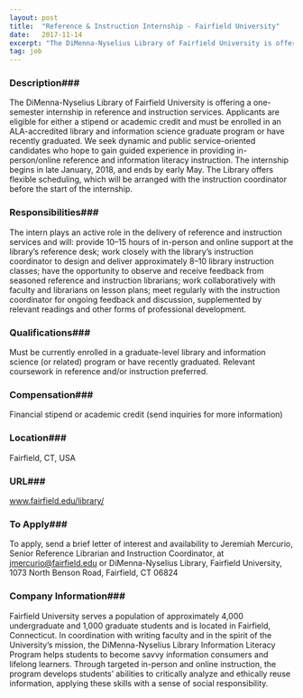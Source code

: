 ```yaml
---
layout: post
title:  "Reference & Instruction Internship - Fairfield University"
date:   2017-11-14
excerpt: "The DiMenna-Nyselius Library of Fairfield University is offering a one-semester internship in reference and instruction services. Applicants are eligible for either a stipend or academic credit and must be enrolled in an ALA-accredited library and information science graduate program or have recently graduated. We seek dynamic and public service-oriented candidates..."
tag: job
---
```


### Description###

The DiMenna-Nyselius Library of Fairfield University is offering a one-semester internship in reference and instruction services.  Applicants are eligible for either a stipend or academic credit and must be enrolled in an ALA-accredited library and information science graduate program or have recently graduated.  We seek dynamic and public service-oriented candidates who hope to gain guided experience in providing in-person/online reference and information literacy instruction.  The internship begins in late January, 2018, and ends by early May.  The Library offers flexible scheduling, which will be arranged with the instruction coordinator before the start of the internship.



### Responsibilities###

The intern plays an active role in the delivery of reference and instruction services and will: provide 10–15 hours of in-person and online support at the library’s reference desk; work closely with the library’s instruction coordinator to design and deliver approximately 8–10 library instruction classes; have the opportunity to observe and receive feedback from seasoned reference and instruction librarians; work collaboratively with faculty and librarians on lesson plans; meet regularly with the instruction coordinator for ongoing feedback and discussion, supplemented by relevant readings and other forms of professional development.


### Qualifications###

Must be currently enrolled in a graduate-level library and information science (or related) program or have recently graduated.  Relevant coursework in reference and/or instruction preferred. 


### Compensation###

Financial stipend or academic credit (send inquiries for more information)


### Location###

Fairfield, CT, USA


### URL###

www.fairfield.edu/library/

### To Apply###

To apply, send a brief letter of interest and availability to Jeremiah Mercurio, Senior Reference Librarian and Instruction Coordinator, at jmercurio@fairfield.edu or DiMenna-Nyselius Library, Fairfield University, 1073 North Benson Road, Fairfield, CT 06824


### Company Information###

Fairfield University serves a population of approximately 4,000 undergraduate and 1,000 graduate students and is located in Fairfield, Connecticut.  In coordination with writing faculty and in the spirit of the University’s mission, the DiMenna-Nyselius Library Information Literacy Program helps students to become savvy information consumers and lifelong learners.  Through targeted in-person and online instruction, the program develops students’ abilities to critically analyze and ethically reuse information, applying these skills with a sense of social responsibility.



